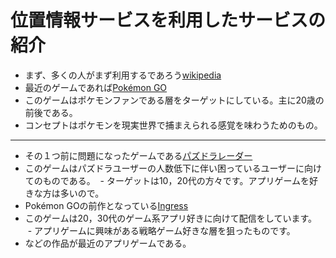 # 位置情報サービスを利用したサービスの紹介
- まず、多くの人がまず利用するであろう[wikipedia](https://ja.wikipedia.org/wiki/%E4%BD%8D%E7%BD%AE%E6%83%85%E5%A0%B1%E3%82%B5%E3%83%BC%E3%83%93%E3%82%B9)
- 最近のゲームであれば[Pokémon GO](http://pokemongo.nianticlabs.com/ja/)
 - このゲームはポケモンファンである層をターゲットにしている。主に20歳の前後である。
  - コンセプトはポケモンを現実世界で捕まえられる感覚を味わうためのもの。
  
*****************************

- その１つ前に問題になったゲームである[パズドラレーダー](https://padr.gungho.jp/)　
 - このゲームはパズドラユーザーの人数低下に伴い困っているユーザーに向けてのものである。
  - ターゲットは10，20代の方々です。アプリゲームを好きな方は多いので。
- Pokémon GOの前作となっている[Ingress](https://www.ingress.com/)
 - このゲームは20，30代のゲーム系アプリ好きに向けて配信をしています。
  - アプリゲームに興味がある戦略ゲーム好きな層を狙ったものです。
 - などの作品が最近のアプリゲームである。
